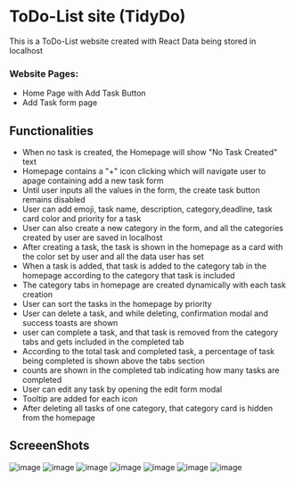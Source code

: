 # ToDo-List site (TidyDo)

This is a ToDo-List website created with React
Data being stored in localhost

### Website Pages:

- Home Page with Add Task Button
- Add Task form page


## Functionalities

- When no task is created, the Homepage will show "No Task Created" text 
- Homepage contains a "+" icon clicking which will navigate user to apage containing  add a new task form
- Until user inputs all the values in the form, the create task button remains disabled
- User can add emoji, task name, description, category,deadline, task card color and priority for a task
- User can also create a new category in the form, and all the categories created by user are saved in localhost
- After creating a task, the task is shown in the homepage as a card with the color set by user and all the data user has set
- When a task is added, that task is added to the category tab in the homepage according to the category that task is included
- The category tabs in homepage are created dynamically with each task creation
- User can sort the tasks in the homepage by priority
- User can delete a task, and while deleting, confirmation modal and success toasts are shown
- user can complete a task, and that task is removed from the category tabs and gets included in the completed tab
- According to the total task and completed task, a percentage of task being completed is shown above the tabs section
- counts are shown in the completed tab indicating how many tasks are completed
- User can edit any task by opening the edit form modal
- Tooltip are added for each icon
- After deleting all tasks of one category, that category card is hidden from the homepage

## ScreeenShots
![image](https://github.com/Fariha1865/TodoList-with-React/assets/54511128/b51bd0c0-9208-4f32-9f72-880cc0f75e16)
![image](https://github.com/Fariha1865/TodoList-with-React/assets/54511128/32e2e24e-f03b-46f3-a1f7-8830cc4dcfb7)
![image](https://github.com/Fariha1865/TodoList-with-React/assets/54511128/5fddb3e9-54e8-4853-86c5-871412a79bc4)
![image](https://github.com/Fariha1865/TodoList-with-React/assets/54511128/7494c4de-6cf6-4497-8546-57f66186bf3c)
![image](https://github.com/Fariha1865/TodoList-with-React/assets/54511128/14fe7d71-ac98-4f06-8f9b-40bf838b8b31)
![image](https://github.com/Fariha1865/TodoList-with-React/assets/54511128/33205816-b038-44ba-bf42-258fa97291d9)
![image](https://github.com/Fariha1865/TodoList-with-React/assets/54511128/1c496117-b3ed-4e31-8ff7-3b01b79a8a15)

